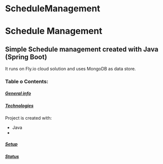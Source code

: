 # ScheduleManagement

# Schedule Management

## Simple Schedule management created with Java (Spring Boot)

It runs on Fly.io cloud solution and uses MongoDB as data store.

### Table o Contents:
##### [General info](#general-info)

##### [Technologies](#technologies)
Project is created with:
* Java
*
##### [Setup](#setup)
##### [Status](#status)
